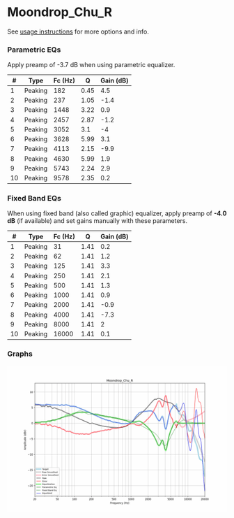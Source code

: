# Moondrop_Chu_R
See [usage instructions](https://github.com/jaakkopasanen/AutoEq#usage) for more options and info.

### Parametric EQs
Apply preamp of -3.7 dB when using parametric equalizer.

|   # | Type    |   Fc (Hz) |    Q |   Gain (dB) |
|-----|---------|-----------|------|-------------|
|   1 | Peaking |       182 | 0.45 |         4.5 |
|   2 | Peaking |       237 | 1.05 |        -1.4 |
|   3 | Peaking |      1448 | 3.22 |         0.9 |
|   4 | Peaking |      2457 | 2.87 |        -1.2 |
|   5 | Peaking |      3052 | 3.1  |        -4   |
|   6 | Peaking |      3628 | 5.99 |         3.1 |
|   7 | Peaking |      4113 | 2.15 |        -9.9 |
|   8 | Peaking |      4630 | 5.99 |         1.9 |
|   9 | Peaking |      5743 | 2.24 |         2.9 |
|  10 | Peaking |      9578 | 2.35 |         0.2 |

### Fixed Band EQs
When using fixed band (also called graphic) equalizer, apply preamp of **-4.0 dB** (if available) and set gains manually with these parameters.

|   # | Type    |   Fc (Hz) |    Q |   Gain (dB) |
|-----|---------|-----------|------|-------------|
|   1 | Peaking |        31 | 1.41 |         0.2 |
|   2 | Peaking |        62 | 1.41 |         1.2 |
|   3 | Peaking |       125 | 1.41 |         3.3 |
|   4 | Peaking |       250 | 1.41 |         2.1 |
|   5 | Peaking |       500 | 1.41 |         1.3 |
|   6 | Peaking |      1000 | 1.41 |         0.9 |
|   7 | Peaking |      2000 | 1.41 |        -0.9 |
|   8 | Peaking |      4000 | 1.41 |        -7.3 |
|   9 | Peaking |      8000 | 1.41 |         2   |
|  10 | Peaking |     16000 | 1.41 |         0.1 |

### Graphs
![](./Moondrop_Chu_R.png)
